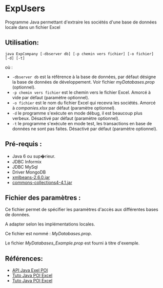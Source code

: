 # ExpUsers
Programme Java permettant d'extraire les sociétés d'une base de données locale dans un fichier Excel

## Utilisation:
```
java ExpCompany [-dbserver db] [-p chemin vers fichier] [-o fichier] [-d] [-t] 
```
où :
* ```-dbserver db``` est la référence à la base de données, par défaut désigne la base de données de développement. Voir fichier *myDatabases.prop* (optionnel).
* ```-p chemin vers fichier``` est le chemin vers le fichier Excel. Amorcé à vide par défaut (paramètre optionnel).
* ```-o fichier``` est le nom du fichier Excel qui recevra les sociétés. Amorcé à *companies.xlsx* par défaut (paramètre optionnel).
* ```-d``` le programme s'exécute en mode débug, il est beaucoup plus verbeux. Désactivé par défaut (paramètre optionnel).
* ```-t``` le programme s'exécute en mode test, les transactions en base de données ne sont pas faites. Désactivé par défaut (paramètre optionnel).

## Pré-requis :
- Java 6 ou sup�rieur.
- JDBC Informix
- JDBC MySql
- Driver MongoDB
- [xmlbeans-2.6.0.jar](https://xmlbeans.apache.org/)
- [commons-collections4-4.1.jar](https://commons.apache.org/proper/commons-collections/download_collections.cgi)

## Fichier des paramètres : 

Ce fichier permet de spécifier les paramètres d'accès aux différentes bases de données.

A adapter selon les implémentations locales.

Ce fichier est nommé : *MyDatabases.prop*.

Le fichier *MyDatabases_Example.prop* est fourni à titre d'exemple.

## Références:

- [API Java Exel POI](http://poi.apache.org/download.html)
- [Tuto Java POI Excel](http://thierry-leriche-dessirier.developpez.com/tutoriels/java/charger-modifier-donnees-excel-2010-5-minutes/)
- [Tuto Java POI Excel](http://jmdoudoux.developpez.com/cours/developpons/java/chap-generation-documents.php)
